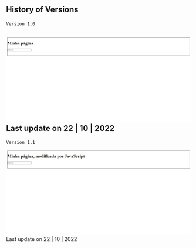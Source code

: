History of Versions
---
    Version 1.0
![](https://github.com/vtfeitosa/acelera_js/blob/main/Aula_03/Quiz_Obj_pt.04/assets/versions/index_v1.0.jpg)
        Last update on 22 | 10 | 2022
---
    Version 1.1
![](https://github.com/vtfeitosa/acelera_js/blob/main/Aula_03/Quiz_Obj_pt.04/assets/versions/index_v1.1.jpg)
        Last update on 22 | 10 | 2022
